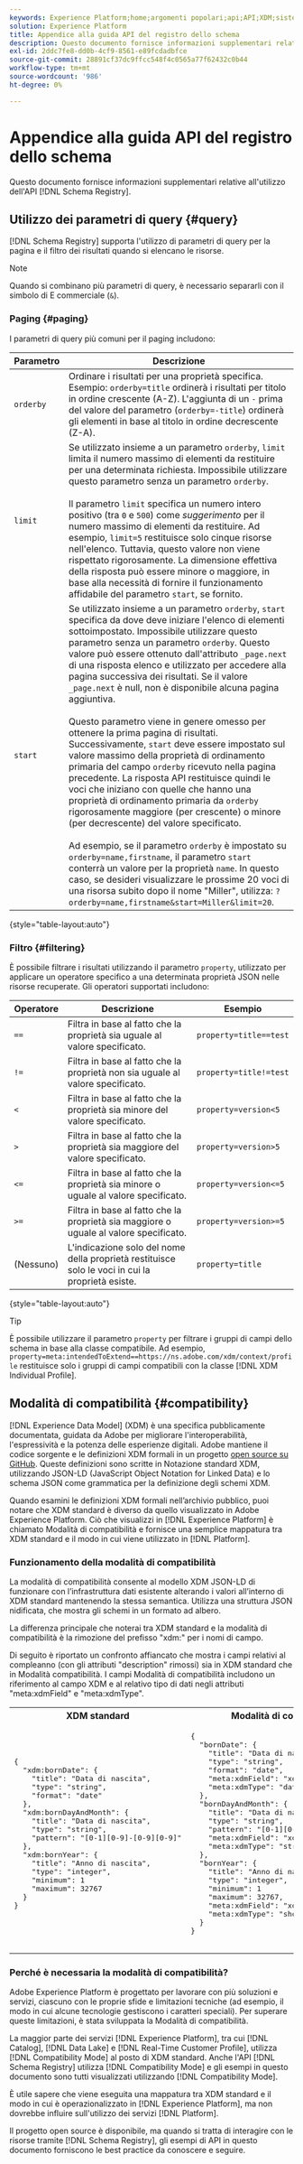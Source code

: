 ```yaml
---
keywords: Experience Platform;home;argomenti popolari;api;API;XDM;sistema XDM;Experience data model;Experience data model;Experience Data Model;modello dati;modello dati;modello dati;modello dati;modello dati;registro schema;registro schema;compatibilità;compatibilità;modalità compatibilità;modalità compatibilità;modalità compatibilità;tipo di campo;tipi di campo;
solution: Experience Platform
title: Appendice alla guida API del registro dello schema
description: Questo documento fornisce informazioni supplementari relative all’utilizzo dell’API Schema Registry.
exl-id: 2ddc7fe8-dd0b-4cf9-8561-e89fcdadbfce
source-git-commit: 28891cf37dc9ffcc548f4c0565a77f62432c0b44
workflow-type: tm+mt
source-wordcount: '986'
ht-degree: 0%

---
```


# Appendice alla guida API del registro dello schema

Questo documento fornisce informazioni supplementari relative all&#39;utilizzo dell&#39;API [!DNL Schema Registry].

## Utilizzo dei parametri di query {#query}

[!DNL Schema Registry] supporta l&#39;utilizzo di parametri di query per la pagina e il filtro dei risultati quando si elencano le risorse.

>[!NOTE]
>
>Quando si combinano più parametri di query, è necessario separarli con il simbolo di E commerciale (`&`).

### Paging {#paging}

I parametri di query più comuni per il paging includono:

| Parametro | Descrizione |
| --- | --- |
| `orderby` | Ordinare i risultati per una proprietà specifica. Esempio: `orderby=title` ordinerà i risultati per titolo in ordine crescente (A-Z). L&#39;aggiunta di un `-` prima del valore del parametro (`orderby=-title`) ordinerà gli elementi in base al titolo in ordine decrescente (Z-A). |
| `limit` | Se utilizzato insieme a un parametro `orderby`, `limit` limita il numero massimo di elementi da restituire per una determinata richiesta. Impossibile utilizzare questo parametro senza un parametro `orderby`.<br><br>Il parametro `limit` specifica un numero intero positivo (tra `0` e `500`) come *suggerimento* per il numero massimo di elementi da restituire. Ad esempio, `limit=5` restituisce solo cinque risorse nell&#39;elenco. Tuttavia, questo valore non viene rispettato rigorosamente. La dimensione effettiva della risposta può essere minore o maggiore, in base alla necessità di fornire il funzionamento affidabile del parametro `start`, se fornito. |
| `start` | Se utilizzato insieme a un parametro `orderby`, `start` specifica da dove deve iniziare l&#39;elenco di elementi sottoimpostato. Impossibile utilizzare questo parametro senza un parametro `orderby`. Questo valore può essere ottenuto dall&#39;attributo `_page.next` di una risposta elenco e utilizzato per accedere alla pagina successiva dei risultati. Se il valore `_page.next` è null, non è disponibile alcuna pagina aggiuntiva.<br><br>Questo parametro viene in genere omesso per ottenere la prima pagina di risultati. Successivamente, `start` deve essere impostato sul valore massimo della proprietà di ordinamento primaria del campo `orderby` ricevuto nella pagina precedente. La risposta API restituisce quindi le voci che iniziano con quelle che hanno una proprietà di ordinamento primaria da `orderby` rigorosamente maggiore (per crescente) o minore (per decrescente) del valore specificato.<br><br>Ad esempio, se il parametro `orderby` è impostato su `orderby=name,firstname`, il parametro `start` conterrà un valore per la proprietà `name`. In questo caso, se desideri visualizzare le prossime 20 voci di una risorsa subito dopo il nome &quot;Miller&quot;, utilizza: `?orderby=name,firstname&start=Miller&limit=20`. |

{style="table-layout:auto"}

### Filtro {#filtering}

È possibile filtrare i risultati utilizzando il parametro `property`, utilizzato per applicare un operatore specifico a una determinata proprietà JSON nelle risorse recuperate. Gli operatori supportati includono:

| Operatore | Descrizione | Esempio |
| --- | --- | --- |
| `==` | Filtra in base al fatto che la proprietà sia uguale al valore specificato. | `property=title==test` |
| `!=` | Filtra in base al fatto che la proprietà non sia uguale al valore specificato. | `property=title!=test` |
| `<` | Filtra in base al fatto che la proprietà sia minore del valore specificato. | `property=version<5` |
| `>` | Filtra in base al fatto che la proprietà sia maggiore del valore specificato. | `property=version>5` |
| `<=` | Filtra in base al fatto che la proprietà sia minore o uguale al valore specificato. | `property=version<=5` |
| `>=` | Filtra in base al fatto che la proprietà sia maggiore o uguale al valore specificato. | `property=version>=5` |
| (Nessuno) | L&#39;indicazione solo del nome della proprietà restituisce solo le voci in cui la proprietà esiste. | `property=title` |

{style="table-layout:auto"}

>[!TIP]
>
>È possibile utilizzare il parametro `property` per filtrare i gruppi di campi dello schema in base alla classe compatibile. Ad esempio, `property=meta:intendedToExtend==https://ns.adobe.com/xdm/context/profile` restituisce solo i gruppi di campi compatibili con la classe [!DNL XDM Individual Profile].

## Modalità di compatibilità {#compatibility}

[!DNL Experience Data Model] (XDM) è una specifica pubblicamente documentata, guidata da Adobe per migliorare l&#39;interoperabilità, l&#39;espressività e la potenza delle esperienze digitali. Adobe mantiene il codice sorgente e le definizioni XDM formali in un progetto [open source su GitHub](https://github.com/adobe/xdm/). Queste definizioni sono scritte in Notazione standard XDM, utilizzando JSON-LD (JavaScript Object Notation for Linked Data) e lo schema JSON come grammatica per la definizione degli schemi XDM.

Quando esamini le definizioni XDM formali nell’archivio pubblico, puoi notare che XDM standard è diverso da quello visualizzato in Adobe Experience Platform. Ciò che visualizzi in [!DNL Experience Platform] è chiamato Modalità di compatibilità e fornisce una semplice mappatura tra XDM standard e il modo in cui viene utilizzato in [!DNL Platform].

### Funzionamento della modalità di compatibilità

La modalità di compatibilità consente al modello XDM JSON-LD di funzionare con l’infrastruttura dati esistente alterando i valori all’interno di XDM standard mantenendo la stessa semantica. Utilizza una struttura JSON nidificata, che mostra gli schemi in un formato ad albero.

La differenza principale che noterai tra XDM standard e la modalità di compatibilità è la rimozione del prefisso &quot;xdm:&quot; per i nomi di campo.

Di seguito è riportato un confronto affiancato che mostra i campi relativi al compleanno (con gli attributi &quot;description&quot; rimossi) sia in XDM standard che in Modalità compatibilità. I campi Modalità di compatibilità includono un riferimento al campo XDM e al relativo tipo di dati negli attributi &quot;meta:xdmField&quot; e &quot;meta:xdmType&quot;.

<table style="table-layout:auto">
  <th>XDM standard</th>
  <th>Modalità di compatibilità</th>
  <tr>
  <td>
  <pre class=" language-json">
{
  "xdm:bornDate": {
    "title": "Data di nascita",
    "type": "string",
    "format": "date"
  },
  "xdm:bornDayAndMonth": {
    "title": "Data di nascita",
    "type": "string",
    "pattern": "[0-1][0-9]-[0-9][0-9]"
  },
  "xdm:bornYear": {
    "title": "Anno di nascita",
    "type": "integer",
    "minimum": 1
    "maximum": 32767
  }
}
  </pre>
  </td>
  <td>
  <pre class=" language-json">
{
  "bornDate": {
    "title": "Data di nascita",
    "type": "string",
    "format": "date",
    "meta:xdmField": "xdm:bornDate",
    "meta:xdmType": "date"
  },
  "bornDayAndMonth": {
    "title": "Data di nascita",
    "type": "string",
    "pattern": "[0-1][0-9]-[0-9][0-9]",
    "meta:xdmField": "xdm:bornDayAndMonth",
    "meta:xdmType": "string"
  },
  "bornYear": {
    "title": "Anno di nascita",
    "type": "integer",
    "minimum": 1
    "maximum": 32767,
    "meta:xdmField": "xdm:bornYear",
    "meta:xdmType": "short"
  }
}
      </pre>
  </td>
  </tr>
</table>

### Perché è necessaria la modalità di compatibilità?

Adobe Experience Platform è progettato per lavorare con più soluzioni e servizi, ciascuno con le proprie sfide e limitazioni tecniche (ad esempio, il modo in cui alcune tecnologie gestiscono i caratteri speciali). Per superare queste limitazioni, è stata sviluppata la Modalità di compatibilità.

La maggior parte dei servizi [!DNL Experience Platform], tra cui [!DNL Catalog], [!DNL Data Lake] e [!DNL Real-Time Customer Profile], utilizza [!DNL Compatibility Mode] al posto di XDM standard. Anche l&#39;API [!DNL Schema Registry] utilizza [!DNL Compatibility Mode] e gli esempi in questo documento sono tutti visualizzati utilizzando [!DNL Compatibility Mode].

È utile sapere che viene eseguita una mappatura tra XDM standard e il modo in cui è operazionalizzato in [!DNL Experience Platform], ma non dovrebbe influire sull&#39;utilizzo dei servizi [!DNL Platform].

Il progetto open source è disponibile, ma quando si tratta di interagire con le risorse tramite [!DNL Schema Registry], gli esempi di API in questo documento forniscono le best practice da conoscere e seguire.
